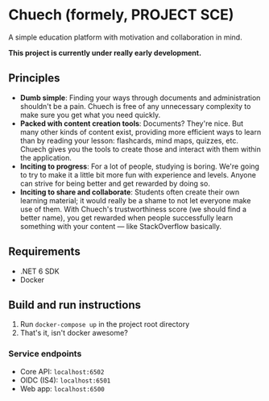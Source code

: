 # Chuech (formely, PROJECT SCE)
A simple education platform with motivation and collaboration in mind.

**This project is currently under really early development.**
## Principles
* **Dumb simple**: Finding your ways through documents and administration 
shouldn't be a pain. Chuech is free of any unnecessary complexity to make sure
you get what you need quickly.
* **Packed with content creation tools**: Documents? They're nice. But many other kinds
of content exist, providing more efficient ways to learn than by reading your lesson: flashcards, 
mind maps, quizzes, etc. Chuech gives you the tools to create those and interact with them within
the application.
* **Inciting to progress**: For a lot of people, studying is boring. We're going to
try to make it a little bit more fun with experience and levels. Anyone can strive
for being better and get rewarded by doing so.
* **Inciting to share and collaborate**: Students often create their own learning material; 
it would really be a shame to not let everyone make use of them. With Chuech's trustworthiness score
(we should find a better name), you get rewarded when people successfully learn something
with your content — like StackOverflow basically. 

## Requirements
- .NET 6 SDK
- Docker

## Build and run instructions
1. Run `docker-compose up` in the project root directory
2. That's it, isn't docker awesome?

### Service endpoints
- Core API: `localhost:6502`
- OIDC (IS4): `localhost:6501`
- Web app: `localhost:6500`
